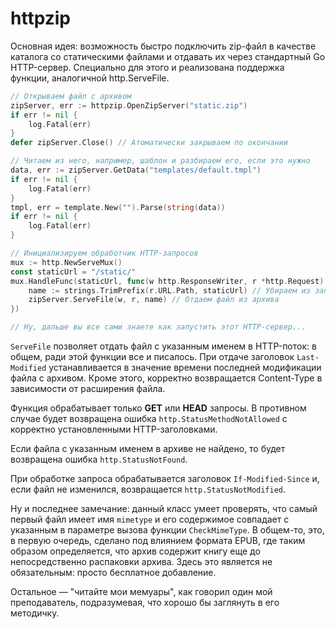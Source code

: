 # httpzip

Основная идея: возможность быстро подключить zip-файл в качестве каталога со статическими файлами и отдавать их через стандартный Go HTTP-сервер. Специально для этого и реализована поддержка функции, аналогичной http.ServeFile.

```go
// Открываем файл с архивом
zipServer, err := httpzip.OpenZipServer("static.zip")
if err != nil {
    log.Fatal(err)
}
defer zipServer.Close() // Атоматически закрываем по окончании

// Читаем из него, например, шаблон и разбираем его, если это нужно
data, err := zipServer.GetData("templates/default.tmpl")
if err != nil {
    log.Fatal(err)
}
tmpl, err = template.New("").Parse(string(data))
if err != nil {
    log.Fatal(err)
}

// Инициализируем обработчик HTTP-запросов
mux := http.NewServeMux()
const staticUrl = "/static/"
mux.HandleFunc(staticUrl, func(w http.ResponseWriter, r *http.Request) {
    name := strings.TrimPrefix(r.URL.Path, staticUrl) // Убираем из запроса префикс пути
    zipServer.ServeFile(w, r, name) // Отдаем файл из архива
})

// Ну, дальше вы все сами знаете как запустить этот HTTP-сервер...
```

`ServeFile` позволяет отдать файл с указанным именем в HTTP-поток: в общем, ради этой функции все и писалось. При отдаче заголовок `Last-Modified` устанавливается в значение времени последней модификации файла с архивом. Кроме этого, корректно возвращается Content-Type в зависимости от расширения файла.

Функция обрабатывает только __GET__ или __HEAD__ запросы. В противном случае будет возвращена ошибка `http.StatusMethodNotAllowed` с корректно установленными HTTP-заголовками.

Если файла с указанным именем в архиве не найдено, то будет возвращена ошибка
`http.StatusNotFound`.

При обработке запроса обрабатывается заголовок `If-Modified-Since` и, если файл не изменился, возвращается `http.StatusNotModified`.

Ну и последнее замечание: данный класс умеет проверять, что самый первый файл имеет имя `mimetype` и его содержимое совпадает с указанным в параметре вызова функции `CheckMimeType`. В общем-то, это, в первую очередь, сделано под влиянием формата EPUB, где таким образом определяется, что архив содержит книгу еще до непосредственно распаковки архива. Здесь это является не обязательным: просто бесплатное добавление.

Остальное — "читайте мои мемуары", как говорил один мой преподаватель, подразумевая, что хорошо бы заглянуть в его методичку.

